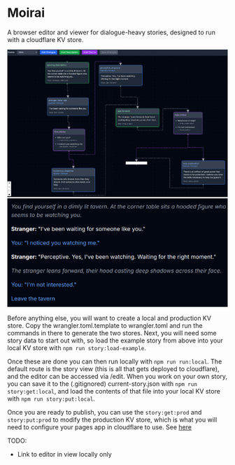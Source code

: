 # Moirai

A browser editor and viewer for dialogue-heavy stories, designed to run with a cloudflare KV store.

![Editor](/example/example-edit.png?raw=true "Editor")
![Viewer](/example/example-view.png?raw=true "Viewer")

Before anything else, you will want to create a local and production KV store. Copy the wrangler.toml.template to
wrangler.toml and run the commands in there to generate the two stores. Next, you will need some story data to start
out with, so load the example story from above into your local KV store with `npm run story:load-example`.

Once these are done you can then run locally with `npm run run:local`. The default route is the story view (this is all 
that gets deployed to cloudflare), and the editor can be accessed via /edit. When you work on your own story, you can 
save it to the (.gitignored) current-story.json with `npm run story:get:local`, and load the contents of that file into 
your local KV store with `npm run story:put:local`.

Once you are ready to publish, you can use the `story:get:prod` and `story:put:prod` to modify the production KV store,
which is what you will need to configure your pages app in cloudflare to use. See 
[here](https://developers.cloudflare.com/pages/framework-guides/deploy-a-remix-site/)

TODO:

 - Link to editor in view locally only

